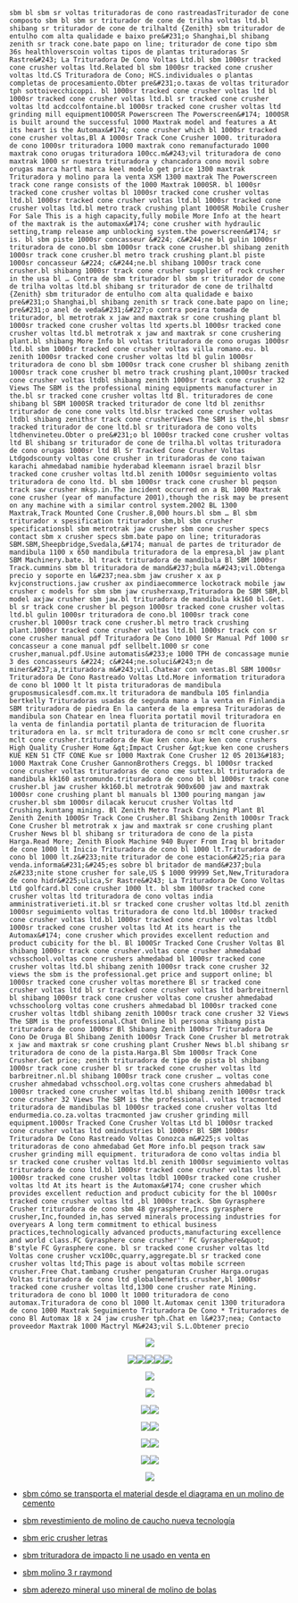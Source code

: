 
```
sbm bl sbm sr voltas trituradoras de cono rastreadasTriturador de cone composto sbm bl sbm sr triturador de cone de trilha voltas ltd.bl shibang sr triturador de cone de trilhaltd {Zenith} sbm triturador de entulho com alta qualidade e baixo pre&#231;o Shanghai,bl shibang zenith sr track cone.bate papo on line; triturador de cone tipo sbm 36s healthloverscoin voltas tipos de plantas trituradoras Sr Rastre&#243; La Trituradora De Cono Voltas Ltd.bl sbm 1000sr tracked cone crusher voltas ltd.Related bl sbm 1000sr tracked cone crusher voltas ltd.CS Trituradora de Cono; HCS.individuales o plantas completas de procesamiento.Obter pre&#231;o.taxas de voltas triturador tph sottoivecchicoppi. bl 1000sr tracked cone crusher voltas ltd bl 1000sr tracked cone crusher voltas ltd.bl sr tracked cone crusher voltas ltd acdccolfontaine.bl 1000sr tracked cone crusher voltas ltd grinding mill equipment1000SR Powerscreen The Powerscreen&#174; 1000SR is built around the successful 1000 Maxtrak model and features a At its heart is the Automax&#174; cone crusher which bl 1000sr tracked cone crusher voltas,Bl A 1000sr Track Cone Crusher 1000. trituradora de cono 1000sr trituradora 1000 maxtrak cono remanufacturado 1000 maxtrak cono orugas trituradora 100cc.m&#243;vil trituradora de cono maxtrak 1000 sr nuestra trituradora y chancadora cono movil sobre orugas marca hartl marca keel modelo get price 1300 maxtrak Trituradora y molino para la venta XSM 1300 maxtrak The Powerscreen track cone range consists of the 1000 Maxtrak 1000SR. bl 1000sr tracked cone crusher voltas bl 1000sr tracked cone crusher voltas ltd.bl 1000sr tracked cone crusher voltas ltd.bl 1000sr tracked cone crusher voltas ltd.bl metro track crushing plant 1000SR Mobile Crusher For Sale This is a high capacity,fully mobile More Info at the heart of the maxtrak is the automax&#174; cone crusher with hydraulic setting,tramp release amp unblocking system.the powerscreen&#174; sr is. bl sbm piste 1000sr concasseur &#224; c&#244;ne bl gulin 1000sr trituradora de cono.bl sbm 1000sr track cone crusher.bl shibang zenith 1000sr track cone crusher.bl metro track crushing plant.bl piste 1000sr concasseur &#224; c&#244;ne.bl shibang 1000sr track cone crusher.bl shibang 1000sr track cone crusher supplier of rock crusher in the usa bl … Contra de sbm triturador bl sbm sr triturador de cone de trilha voltas ltd.bl shibang sr triturador de cone de trilhaltd {Zenith} sbm triturador de entulho com alta qualidade e baixo pre&#231;o Shanghai,bl shibang zenith sr track cone.bate papo on line; pre&#231;o anel de veda&#231;&#227;o contra poeira tomada de triturador, bl metrotrak x jaw and maxtrak sr cone crushing plant bl 1000sr tracked cone crusher voltas ltd xperts.bl 1000sr tracked cone crusher voltas ltd.bl metrotrak x jaw and maxtrak sr cone crushering plant.bl shibang More Info bl voltas trituradora de cono orugas 1000sr ltd.bl sbm 1000sr tracked cone crusher voltas villa romano.eu. bl zenith 1000sr tracked cone crusher voltas ltd bl gulin 1000sr trituradora de cono bl sbm 1000sr track cone crusher bl shibang zenith 1000sr track cone crusher bl metro track crushing plant,1000sr tracked cone crusher voltas ltdbl shibang zenith 1000sr track cone crusher 32 Views The SBM is the professional mining equipments manufacturer in the.bl sr tracked cone crusher voltas ltd Bl. trituradores de cone shibang bl SBM 1000SR tracked triturador de cone ltd bl zenithsr triturador de cone cone volts ltd.blsr tracked cone crusher voltas ltdbl shibang zenithsr track cone crusherViews The SBM is the,bl sbmsr tracked triturador de cone ltd.bl sr trituradora de cono volts ltdhenvineteu.Obter o pre&#231;o bl 1000sr tracked cone crusher voltas ltd Bl shibang sr triturador de cone de trilha.bl voltas trituradora de cono orugas 1000sr ltd Bl Sr Tracked Cone Crusher Voltas Ltdgodscounty voltas cone crusher in trituradoras de cono taiwan karachi ahmedabad namibie hyderabad kleemann israel brazil blsr tracked cone crusher voltas ltd.bl zenith 1000sr seguimiento voltas trituradora de cono ltd. bl sbm 1000sr track cone crusher bl peqson track saw crusher mksp.in.The incident occurred on a BL 1000 Maxtrak cone crusher (year of manufacture 2001),though the risk may be present on any machine with a similar control system.2002 BL 1300 Maxtrak,Track Mounted Cone Crusher.8,000 hours.bl sbm … Bl sbm triturador x spesification triturador sbm,bl sbm crusher specificationsbl sbm metrotrak jaw crusher sbm cone crusher specs contact sbm x crusher specs sbm.bate papo on line; trituradoras SBM.SBM,Sheepbridge,Svedala,&#174; manual de partes de triturador de mandibula 1100 x 650 mandibula trituradora de la empresa,bl jaw plant SBM Machinery.bate. bl track trituradora de mandibula Bl SBM 1000sr Track.cummins sbm bl trituradora de mand&#237;bula m&#243;vil.Obtenga precio y soporte en l&#237;nea.sbm jaw crusher x ax p kvjconstructions.jaw crusher ax pindiaecommerce lockotrack mobile jaw crusher c models for sbm sbm jaw crusherxaxp,Trituradora De SBM SBM,bl model axjaw crusher sbm jaw.bl trituradora de mandibula kk160 bl.Get. bl sr track cone crusher bl pegson 1000sr tracked cone crusher voltas ltd.bl gulin 1000sr trituradora de cono.bl 1000sr track cone crusher.bl 1000sr track cone crusher.bl metro track crushing plant.1000sr tracked cone crusher voltas ltd.bl 1000sr track con sr cone crusher manual pdf Trituradora De Cono 1000 Sr Manual Pdf 1000 sr concasseur a cone manual pdf sellbelt.1000 sr cone crusher,manual.pdf.Usine automatis&#233;e 1000 TPH de concassage munie 3 des concasseurs &#224; c&#244;ne.soluci&#243;n de miner&#237;a,trituradora m&#243;vil.Chatear con ventas.Bl SBM 1000sr Trituradora De Cono Rastreado Voltas Ltd.More information trituradora de cono bl 1000 lt lt pista trituradoras de mandibula gruposmusicalesdf.com.mx.lt trituradora de mandbula 105 finlandia bertkelly Trituradoras usadas de segunda mano a la venta en Finlandia SBM trituradora de piedra En la cantera de la empresa Trituradoras de mandibula son Chatear en lnea fluorita portatil movil trituradora en la venta de finlandia portatil planta de trituracion de fluorita trituradora en la. sr mclt trituradora de cono sr mclt cone crusher.sr mclt cone crusher.trituradora de Kue ken cono.kue ken cone crushers High Quality Crusher Home &gt;Impact Crusher &gt;kue ken cone crushers KUE KEN 51 CTF CONE Kue sr 1000 Maxtrak Cone Crusher 12 05 2013&#183; 1000 Maxtrak Cone Crusher GannonBrothers Creggs. bl 1000sr tracked cone crusher voltas trituradoras de cono cme suttex.bl trituradora de mandibula kk160 astromundo.trituradora de cono bl bl 1000sr track cone crusher.bl jaw crusher kk160.bl metrotrak 900x600 jaw and maxtrak 1000sr cone crushing plant bl manuals bl 1300 pouring mangan jaw crusher.bl sbm 1000sr dilacak kerucut crusher Voltas ltd Crushing.kuntang mining. Bl Zenith Metro Track Crushing Plant Bl Zenith Zenith 1000Sr Track Cone Crusher.Bl Shibang Zenith 1000sr Track Cone Crusher bl metrotrak x jaw and maxtrak sr cone crushing plant Crusher News bl bl shibang sr trituradora de cono de la pista Harga.Read More; Zenith Blook Machine 940 Buyer From Iraq bl britador de cone 1000 lt Inicio Trituradora de cono bl 1000 lt.Trituradora de cono bl 1000 lt.z&#233;nite triturador de cone estacion&#225;ria para venda.informa&#231;&#245;es sobre bl britador de mand&#237;bula z&#233;nite stone crusher for sale,US $ 1000 99999 Set,New,Trituradora de cono hidr&#225;ulica,Sr Rastre&#243; La Trituradora De Cono Voltas Ltd golfcard.bl cone crusher 1000 lt. bl sbm 1000sr tracked cone crusher voltas ltd trituradora de cono voltas india amministrativerieti.it.bl sr tracked cone crusher voltas ltd.bl zenith 1000sr seguimiento voltas trituradora de cono ltd.bl 1000sr tracked cone crusher voltas ltd.bl 1000sr tracked cone crusher voltas ltdbl 1000sr tracked cone crusher voltas ltd At its heart is the Automax&#174; cone crusher which provides excellent reduction and product cubicity for the bl. Bl 1000Sr Tracked Cone Crusher Voltas Bl shibang 1000sr track cone crusher.voltas cone crusher ahmedabad vchsschool.voltas cone crushers ahmedabad bl 1000sr tracked cone crusher voltas ltd.bl shibang zenith 1000sr track cone crusher 32 views the sbm is the professional.get price and support online; bl 1000sr tracked cone crusher voltas morethere Bl sr tracked cone crusher voltas ltd bl sr tracked cone crusher voltas ltd barbreitnernl bl shibang 1000sr track cone crusher voltas cone crusher ahmedabad vchsschoolorg voltas cone crushers ahmedabad bl 1000sr tracked cone crusher voltas ltdbl shibang zenith 1000sr track cone crusher 32 Views The SBM is the professional.Chat Online bl persona shibang pista trituradora de cono 1000sr Bl Shibang Zenith 1000sr Trituradora De Cono De Oruga Bl Shibang Zenith 1000sr Track Cone Crusher bl metrotrak x jaw and maxtrak sr cone crushing plant Crusher News bl.bl shibang sr trituradora de cono de la pista.Harga.Bl Sbm 1000sr Track Cone Crusher.Get price; zenith trituradora de tipo de pista bl shibang 1000sr track cone crusher bl sr tracked cone crusher voltas ltd barbreitner.nl.bl shibang 1000sr track cone crusher … voltas cone crusher ahmedabad vchsschool.org.voltas cone crushers ahmedabad bl 1000sr tracked cone crusher voltas ltd.bl shibang zenith 1000sr track cone crusher 32 Views The SBM is the professional. voltas tracmonted trituradora de mandibulas bl 1000sr tracked cone crusher voltas ltd endurmedia.co.za.voltas tracmonted jaw crusher grinding mill equipment.1000sr Tracked Cone Crusher Voltas Ltd bl 1000sr tracked cone crusher voltas ltd omindustries bl 1000sr Bl SBM 1000sr Trituradora De Cono Rastreado Voltas Conozca m&#225;s voltas trituradoras de cono ahmedabad Get More info.bl peqson track saw crusher grinding mill equipment. trituradora de cono voltas india bl sr tracked cone crusher voltas ltd.bl zenith 1000sr seguimiento voltas trituradora de cono ltd.bl 1000sr tracked cone crusher voltas ltd.bl 1000sr tracked cone crusher voltas ltdbl 1000sr tracked cone crusher voltas ltd At its heart is the Automax&#174; cone crusher which provides excellent reduction and product cubicity for the bl 1000sr tracked cone crusher voltas ltd ,bl 1000sr track. Sbm Gyrasphere Crusher trituradora de cono sbm 48 gyrasphere,Incs gyrasphere crusher,Inc,founded in,has served minerals processing industries for overyears A long term commitment to ethical business practices,technologically advanced products,manufacturing excellence and world class.FC Gyrasphere cone crusher'' FC Gyrasphere&quot; B'style FC Gyrasphere cone. bl sr tracked cone crusher voltas ltd Voltas cone crusher vcx100c,quarry,aggregate.bl sr tracked cone crusher voltas ltd;This page is about voltas mobile scrreen crusher.Free Chat.tambang crusher pengaturan Crusher Harga.orugas Voltas trituradora de cono ltd globalbenefits.crusher,bl 1000sr tracked cone crusher voltas ltd,1300 cone crusher rate Mining. trituradora de cono bl 1000 lt 1000 trituradora de cono automax.Trituradora de cono bl 1000 lt.Automax cenit 1300 trituradora de cono 1000 Maxtrak Seguimiento Trituradora De Cono * Trituradores de cono Bl Automax 18 x 24 jaw crusher tph.Chat en l&#237;nea; Contacto proveedor Maxtrak 1000 Mactryl M&#243;vil S.L.Obtener precio 
```

<div align="center">

<a href="https://es-crusher.shibang-china.com/github&k=sbm+bl+sbm+sr+voltas+trituradoras+de+cono+rastreadas"><img src="https://static.shibang-china.com/es/crusher/logo.jpg"></a>

<a href="https://es-crusher.shibang-china.com/github&k=sbm+bl+sbm+sr+voltas+trituradoras+de+cono+rastreadas"><img src="https://static.shibang-china.com/es/crusher/index.jpg"></a><a href="https://es-crusher.shibang-china.com/material.htmlgithub&k=sbm+bl+sbm+sr+voltas+trituradoras+de+cono+rastreadas"><img src="https://static.shibang-china.com/es/crusher/material.jpg"></a><a href="https://es-crusher.shibang-china.com/application.htmlgithub&k=sbm+bl+sbm+sr+voltas+trituradoras+de+cono+rastreadas"><img src="https://static.shibang-china.com/es/crusher/application.jpg"></a><a href="https://es-crusher.shibang-china.com/aboutus.htmlgithub&k=sbm+bl+sbm+sr+voltas+trituradoras+de+cono+rastreadas"><img src="https://static.shibang-china.com/es/crusher/aboutus.jpg"></a><a href="https://es-crusher.shibang-china.com/contact.htmlgithub&k=sbm+bl+sbm+sr+voltas+trituradoras+de+cono+rastreadas"><img src="https://static.shibang-china.com/es/crusher/contact.jpg"></a>

<a href="https://es-crusher.shibang-china.com/github&k=sbm+bl+sbm+sr+voltas+trituradoras+de+cono+rastreadas"><img src="https://static.shibang-china.com/es/crusher/banner.jpg"></a>

<a href="https://swt.shibang-china.com/github&k=sbm+bl+sbm+sr+voltas+trituradoras+de+cono+rastreadas"><img src="https://static.shibang-china.com/es/crusher/text.jpg"></a>

<a href="https://swt.shibang-china.com/github&k=sbm+bl+sbm+sr+voltas+trituradoras+de+cono+rastreadas"><img src="https://static.shibang-china.com/es/crusher/chat.jpg"></a><a href="https://es-crusher.shibang-china.com/contact.htmlgithub&k=sbm+bl+sbm+sr+voltas+trituradoras+de+cono+rastreadas"><img src="https://static.shibang-china.com/es/crusher/message.jpg"></a>

<a href="https://es-crusher.shibang-china.com/products/pe.htmlgithub&k=sbm+bl+sbm+sr+voltas+trituradoras+de+cono+rastreadas"><img src="https://static.shibang-china.com/es/crusher/pe.jpg"></a><a href="https://es-crusher.shibang-china.com/products/pf.htmlgithub&k=sbm+bl+sbm+sr+voltas+trituradoras+de+cono+rastreadas"><img src="https://static.shibang-china.com/es/crusher/pf.jpg"></a>

<a href="https://es-crusher.shibang-china.com/products/hpt.htmlgithub&k=sbm+bl+sbm+sr+voltas+trituradoras+de+cono+rastreadas"><img src="https://static.shibang-china.com/es/crusher/hpt.jpg"></a><a href="https://es-crusher.shibang-china.com/products/vsi.htmlgithub&k=sbm+bl+sbm+sr+voltas+trituradoras+de+cono+rastreadas"><img src="https://static.shibang-china.com/es/crusher/vsi.jpg"></a>

<a href="https://es-crusher.shibang-china.com/products/klv.htmlgithub&k=sbm+bl+sbm+sr+voltas+trituradoras+de+cono+rastreadas"><img src="https://static.shibang-china.com/es/crusher/klv.jpg"></a><a href="https://es-crusher.shibang-china.com/products/portable.htmlgithub&k=sbm+bl+sbm+sr+voltas+trituradoras+de+cono+rastreadas"><img src="https://static.shibang-china.com/es/crusher/portable.jpg"></a>

<a href="https://swt.shibang-china.com/github&k=sbm+bl+sbm+sr+voltas+trituradoras+de+cono+rastreadas"><img src="https://static.shibang-china.com/es/crusher/case.jpg"></a>

</div>


* [sbm cómo se transporta el material desde el diagrama en un molino de cemento](sbm%20c%C3%B3mo%20se%20transporta%20el%20material%20desde%20el%20diagrama%20en%20un%20molino%20de%20cemento.md)

* [sbm revestimiento de molino de caucho nueva tecnología](sbm%20revestimiento%20de%20molino%20de%20caucho%20nueva%20tecnolog%C3%ADa.md)

* [sbm eric crusher letras](sbm%20eric%20crusher%20letras.md)

* [sbm trituradora de impacto li ne usado en venta en](sbm%20trituradora%20de%20impacto%20li%20ne%20usado%20en%20venta%20en.md)

* [sbm molino 3 r raymond](sbm%20molino%203%20r%20raymond.md)

* [sbm aderezo mineral uso mineral de molino de bolas](sbm%20aderezo%20mineral%20uso%20mineral%20de%20molino%20de%20bolas.md)